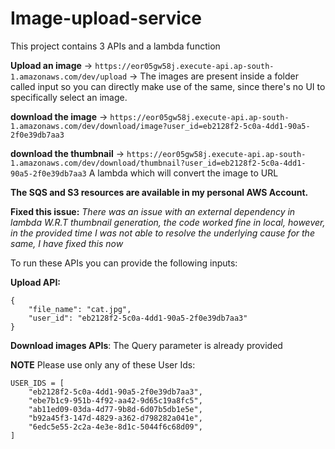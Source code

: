 # Image-upload-service

This project contains 3 APIs and a lambda function

**Upload an image** -> `https://eor05gw58j.execute-api.ap-south-1.amazonaws.com/dev/upload` -> The images are present inside a folder called input so you can directly make use of the same, since there's no UI to specifically select an image.

**download the image** -> `https://eor05gw58j.execute-api.ap-south-1.amazonaws.com/dev/download/image?user_id=eb2128f2-5c0a-4dd1-90a5-2f0e39db7aa3`

**download the thumbnail** -> `https://eor05gw58j.execute-api.ap-south-1.amazonaws.com/dev/download/thumbnail?user_id=eb2128f2-5c0a-4dd1-90a5-2f0e39db7aa3`
A lambda which will convert the image to URL

**The SQS and S3 resources are available in my personal AWS Account.**

**Fixed this issue:** _There was an issue with an external dependency in lambda W.R.T thumbnail generation, the code worked fine in local, however, in the provided time I was not able to resolve the underlying cause for the same, I have fixed this now_

To run these APIs you can provide the following inputs:

**Upload API:**

```
{
    "file_name": "cat.jpg",
    "user_id": "eb2128f2-5c0a-4dd1-90a5-2f0e39db7aa3"
}
```
**Download images APIs**: The Query parameter is already provided

**NOTE**
Please use only any of these User Ids:
```
USER_IDS = [
    "eb2128f2-5c0a-4dd1-90a5-2f0e39db7aa3",
    "ebe7b1c9-951b-4f92-aa42-9d65c19a8fc5",
    "ab11ed09-03da-4d77-9b8d-6d07b5db1e5e",
    "b92a45f3-147d-4829-a362-d798282a041e",
    "6edc5e55-2c2a-4e3e-8d1c-5044f6c68d09",
]


